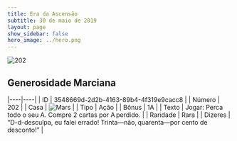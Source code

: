```yaml
---
title: Era da Ascensão
subtitle: 30 de maio de 2019
layout: page
show_sidebar: false
hero_image: ../hero.png
---
```


![202](https://cdn.keyforgegame.com/media/card_front/pt/435_202_FMHJ6HJ8M86Q_pt.png)

## Generosidade Marciana

|----|----|
| ID | 3548669d-2d2b-4163-89b4-4f319e9cacc8 |
| Número | 202 |
| Casa | ![Mars](https://archonarcana.com/images/thumb/d/de/Mars.png/22px-Mars.png "Marte") |
| Tipo | Ação |
| Bônus | 1A |
| Texto | Jogar: Perca todo o seu A. Compre 2 cartas por A perdido. |
| Raridade | Rara |
| Dizeres | “D-d-desculpa, eu falei errado! Trinta—não, quarenta—por cento de desconto!” |
